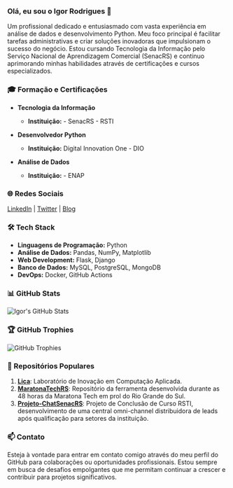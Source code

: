### Olá, eu sou o Igor Rodrigues 👋

Um profissional dedicado e entusiasmado com vasta experiência em análise de dados e desenvolvimento Python. Meu foco principal é facilitar tarefas administrativas e criar soluções inovadoras que impulsionam o sucesso do negócio. Estou cursando Tecnologia da Informação pelo Serviço Nacional de Aprendizagem Comercial (SenacRS) e continuo aprimorando minhas habilidades através de certificações e cursos especializados.

### 🎓 Formação e Certificações

- **Tecnologia da Informação**
  - **Instituição:** - SenacRS - RSTI


- **Desenvolvedor Python**
  - **Instituição:** Digital Innovation One - DIO 
  

- **Análise de Dados**
  - **Instituição:** - ENAP
  

### 🌐 Redes Sociais

[LinkedIn](https://www.linkedin.com/in/igorrodrigz) | [Twitter](https://twitter.com/igorrodrigz) | [Blog](https://igorrodrigz.dev/blog)

### 🛠️ Tech Stack

- **Linguagens de Programação:** Python
- **Análise de Dados:** Pandas, NumPy, Matplotlib
- **Web Development:** Flask, Django
- **Banco de Dados:** MySQL, PostgreSQL, MongoDB
- **DevOps:** Docker, GitHub Actions

### 📊 GitHub Stats

![Igor's GitHub Stats](https://github-readme-stats.vercel.app/api?username=igorrodrigz&show_icons=true&theme=radical)

### 🏆 GitHub Trophies

![GitHub Trophies](https://github-profile-trophy.vercel.app/?username=igorrodrigz&theme=radical)

### 📂 Repositórios Populares

1. **[Lica](#)**: Laboratório de Inovação em Computação Aplicada.
2. **[MaratonaTechRS](#)**: Repositório da ferramenta desenvolvida durante as 48 horas da Maratona Tech em prol do Rio Grande do Sul.
3. **[Projeto-ChatSenacRS]([#](https://github.com/igorrodrigz/Projeto-ChatSenacRS))**: Projeto de Conclusão de Curso RSTI, desenvolvimento de uma central omni-channel distribuidora de leads após qualificação para setores da instituição.

### 📫 Contato

Esteja à vontade para entrar em contato comigo através do meu perfil do GitHub para colaborações ou oportunidades profissionais. Estou sempre em busca de desafios empolgantes que me permitam continuar a crescer e contribuir para projetos significativos.

